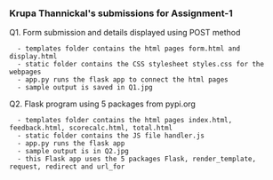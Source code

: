 ### Krupa Thannickal's submissions for Assignment-1

Q1. Form submission and details displayed using POST method  
  
      - templates folder contains the html pages form.html and display.html  
      - static folder contains the CSS stylesheet styles.css for the webpages
      - app.py runs the flask app to connect the html pages  
      - sample output is saved in Q1.jpg  

Q2. Flask program using 5 packages from pypi.org  
  
      - templates folder contains the html pages index.html, feedback.html, scorecalc.html, total.html  
      - static folder contains the JS file handler.js  
      - app.py runs the flask app  
      - sample output is in Q2.jpg
      - this Flask app uses the 5 packages Flask, render_template, request, redirect and url_for  

